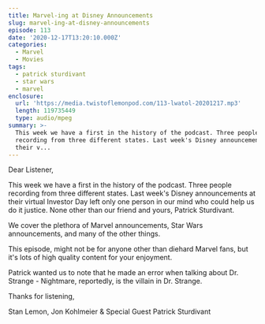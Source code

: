 ```yaml
---
title: Marvel-ing at Disney Announcements
slug: marvel-ing-at-disney-announcements
episode: 113
date: '2020-12-17T13:20:10.000Z'
categories:
  - Marvel
  - Movies
tags:
  - patrick sturdivant
  - star wars
  - marvel
enclosure:
  url: 'https://media.twistoflemonpod.com/113-lwatol-20201217.mp3'
  length: 119735449
  type: audio/mpeg
summary: >-
  This week we have a first in the history of the podcast. Three people
  recording from three different states. Last week's Disney announcements at
  their v...
---
```


Dear Listener,

This week we have a first in the history of the podcast. Three people recording from three different states. Last week's Disney announcements at their virtual Investor Day left only one person in our mind who could help us do it justice. None other than our friend and yours, Patrick Sturdivant.

We cover the plethora of Marvel announcements, Star Wars announcements, and many of the other things.

This episode, might not be for anyone other than diehard Marvel fans, but it's lots of high quality content for your enjoyment.

Patrick wanted us to note that he made an error when talking about Dr. Strange - Nightmare, reportedly, is the villain in Dr. Strange.

Thanks for listening,

Stan Lemon, Jon Kohlmeier & Special Guest Patrick Sturdivant
